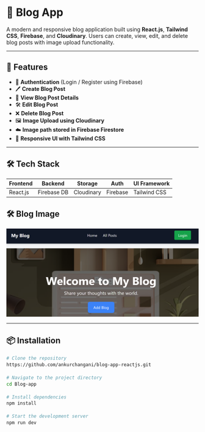 # 📝 Blog App

A modern and responsive blog application built using **React.js**, **Tailwind CSS**, **Firebase**, and **Cloudinary**. Users can create, view, edit, and delete blog posts with image upload functionality.

---

## 🚀 Features

- 🔐 **Authentication** (Login / Register using Firebase)
- 🖊️ **Create Blog Post**
- 🧾 **View Blog Post Details**
- 🛠️ **Edit Blog Post**
- ❌ **Delete Blog Post**
- 🖼️ **Image Upload using Cloudinary**
- ☁️ **Image path stored in Firebase Firestore**
- 🌙 **Responsive UI with Tailwind CSS**

---

## 🛠️ Tech Stack

| Frontend | Backend     | Storage      | Auth        | UI Framework |
|----------|-------------|--------------|-------------|--------------|
| React.js | Firebase DB | Cloudinary   | Firebase    | Tailwind CSS |

## 🛠️ Blog Image
![image alt](https://github.com/ankurchangani/blog-app-reactjs/blob/e3a62a5c304472ac11d1f7d431b3f05374d1ea4b/blog-BKU_efeZ.png)

---

## 📦 Installation

```bash
# Clone the repository
https://github.com/ankurchangani/blog-app-reactjs.git

# Navigate to the project directory
cd Blog-app

# Install dependencies
npm install

# Start the development server
npm run dev
